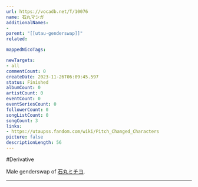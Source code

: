 ```yaml
---
url: https://vocadb.net/T/10076
name: 石丸マシガ
additionalNames: 
- 
parent: "[[utau-genderswap]]"
related:

mappedNicoTags:

newTargets:
- all
commentCount: 0
createDate: 2023-11-26T06:09:45.597
status: Finished
albumCount: 0
artistCount: 0
eventCount: 0
eventSeriesCount: 0
followerCount: 0
songListCount: 0
songCount: 3
links: 
- https://utaupss.fandom.com/wiki/Pitch_Changed_Characters
picture: false
descriptionLength: 56
---
```


#Derivative

Male genderswap of [石丸ミチヨ](https://vocadb.net/Ar/13433).

---

